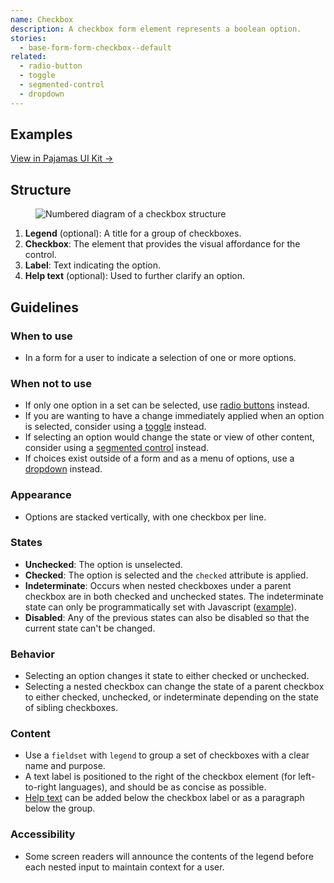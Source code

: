 ```yaml
---
name: Checkbox
description: A checkbox form element represents a boolean option.
stories:
  - base-form-form-checkbox--default
related:
  - radio-button
  - toggle
  - segmented-control
  - dropdown
---
```


## Examples

<story-viewer story-name="base-form-form-checkbox--default" title="Checkbox"></story-viewer>

[View in Pajamas UI Kit →](https://www.figma.com/file/qEddyqCrI7kPSBjGmwkZzQ/Pajamas-UI-Kit?node-id=4347%3A7242)

## Structure

<figure class="figure" role="figure" aria-label="Checkbox structure">
  <img class="figure-img" src="/img/checkbox-structure.svg" alt="Numbered diagram of a checkbox structure" role="img" />
</figure>

1. **Legend** (optional): A title for a group of checkboxes.
1. **Checkbox**: The element that provides the visual affordance for the control.
1. **Label**: Text indicating the option.
1. **Help text** (optional): Used to further clarify an option.

## Guidelines

### When to use

- In a form for a user to indicate a selection of one or more options.

### When not to use

- If only one option in a set can be selected, use [radio buttons](/components/radio-button) instead.
- If you are wanting to have a change immediately applied when an option is selected, consider using a [toggle](/components/toggle) instead.
- If selecting an option would change the state or view of other content, consider using a [segmented control](/components/segmented-control) instead.
- If choices exist outside of a form and as a menu of options, use a [dropdown](/components/dropdown) instead.

### Appearance

- Options are stacked vertically, with one checkbox per line.

### States

- **Unchecked**: The option is unselected.
- **Checked**: The option is selected and the `checked` attribute is applied.
- **Indeterminate**: Occurs when nested checkboxes under a parent checkbox are in both checked and unchecked states. The indeterminate state can only be programmatically set with Javascript ([example](https://developer.mozilla.org/en-US/docs/Web/HTML/Element/input/checkbox#indeterminate_state_checkboxes)).
- **Disabled**: Any of the previous states can also be disabled so that the current state can't be changed.

### Behavior

- Selecting an option changes it state to either checked or unchecked.
- Selecting a nested checkbox can change the state of a parent checkbox to either checked, unchecked, or indeterminate depending on the state of sibling checkboxes.

### Content

- Use a `fieldset` with `legend` to group a set of checkboxes with a clear name and purpose.
- A text label is positioned to the right of the checkbox element (for left-to-right languages), and should be as concise as possible.
- [Help text](/components/form#help-text) can be added below the checkbox label or as a paragraph below the group.

### Accessibility

- Some screen readers will announce the contents of the legend before each nested input to maintain context for a user.
